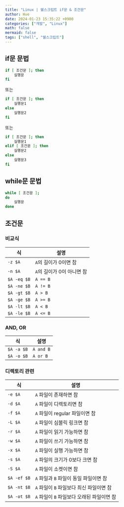 ```yaml
---
title: "Linux | 쉘스크립트 if문 & 조건문"
author: Hve
date: 2024-01-23 15:35:22 +0900
categories: ["개발", "Linux"]
math: false
mermaid: false
tags: ["shell", "쉘스크립트"]
---
```


## if문 문법

```bash
if [ 조건문 ]; then
    실행문
fi
```

또는

```bash
if [ 조건문 ]; then
    실행문1
else
    실행문2
fi
```

또는

```bash
if [ 조건문 ]; then
    실행문1
elif [ 조건문 ]; then
    실행문2
else
    실행문3
fi
```

## while문 문법

```bash
while [ 조건문 ];
do
    실행문
done
```

## 조건문

### 비교식

| 식 | 설명 |
|-------|------|
| `-z $A` | `A`의 길이가 0이면 참 |
| `-n $A` | `A`의 길이가 0이 아니면 참 |
| `$A -eq $B` | `A == B` |
| `$A -ne $B` | `A != B` |
| `$A -gt $B` | `A > B` |
| `$A -ge $B` | `A >= B` |
| `$A -lt $B` | `A < B` |
| `$A -le $B` | `A <= B` |

### AND, OR

| 식 | 설명 |
|-------|------|
| `$A -a $B` | `A and B` |
| `$A -o $B` | `A or B` |

### 디렉토리 관련

| 식 | 설명 |
|-------|------|
| `-e $A` | `A` 파일이 존재하면 참 |
| `-d $A` | `A` 파일이 디렉토리면 참 |
| `-f $A` | `A` 파일이 regular 파일이면 참 |
| `-L $A` | `A` 파일이 심볼릭 링크면 참 |
| `-r $A` | `A` 파일이 읽기 가능하면 참 |
| `-w $A` | `A` 파일이 쓰기 가능하면 참  |
| `-x $A` | `A` 파일이 실행 가능하면 참  |
| `-s $A` | `A` 파일의 크기가 0보다 크면 참 |
| `-S $A` | `A` 파일이 소켓이면 참|
| `$A -ef $B` | `A` 파일과 `B` 파일이 동일 파일이면 참 |
| `$A -nt $B` | `A` 파일이 `B` 파일보다 최신 파일이면 참 |
| `$A -ot $B` | `A` 파일이 `B` 파일보다 오래된 파일이면 참 |
